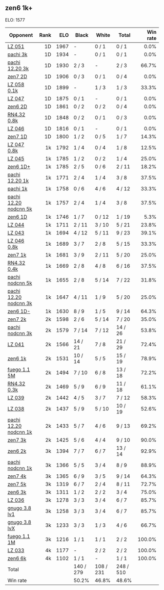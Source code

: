 ## zen6 1k+ ##

ELO: 1577

Opponent | Rank | ELO | Black | White | Total | Win rate
---------|-----:|----:|-------|-------|-------|-------:
[LZ 051](LZ%20051.md) | 1D | 1967 | - | 0 / 1 | 0 / 1 | 0.0%
[pachi 3k](pachi%203k.md) | 1D | 1934 | - | 0 / 1 | 0 / 1 | 0.0%
[pachi 12.20 3k](pachi%2012.20%203k.md) | 1D | 1930 | 2 / 3 | - | 2 / 3 | 66.7%
[zen7 2D](zen7%202D.md) | 1D | 1906 | 0 / 3 | 0 / 1 | 0 / 4 | 0.0%
[LZ 058 0.1k](LZ%20058%200.1k.md) | 1D | 1899 | - | 1 / 3 | 1 / 3 | 33.3%
[LZ 047](LZ%20047.md) | 1D | 1875 | 0 / 1 | - | 0 / 1 | 0.0%
[zen6 2D](zen6%202D.md) | 1D | 1861 | 0 / 2 | 0 / 2 | 0 / 4 | 0.0%
[RN4.32 0.8k](RN4.32%200.8k.md) | 1D | 1848 | 0 / 2 | 0 / 1 | 0 / 3 | 0.0%
[LZ 046](LZ%20046.md) | 1D | 1816 | 0 / 1 | - | 0 / 1 | 0.0%
[zen7 1D](zen7%201D.md) | 1D | 1800 | 1 / 2 | 0 / 5 | 1 / 7 | 14.3%
[LZ 047 0.8k](LZ%20047%200.8k.md) | 1k | 1792 | 1 / 4 | 0 / 4 | 1 / 8 | 12.5%
[LZ 045](LZ%20045.md) | 1k | 1785 | 1 / 2 | 0 / 2 | 1 / 4 | 25.0%
[zen6 1D+](zen6%201D+.md) | 1k | 1785 | 2 / 5 | 0 / 6 | 2 / 11 | 18.2%
[pachi 12.20 1k](pachi%2012.20%201k.md) | 1k | 1771 | 2 / 4 | 1 / 4 | 3 / 8 | 37.5%
[pachi 1k](pachi%201k.md) | 1k | 1758 | 0 / 6 | 4 / 6 | 4 / 12 | 33.3%
[pachi 12.20 nodcnn 5k](pachi%2012.20%20nodcnn%205k.md) | 1k | 1757 | 2 / 4 | 1 / 4 | 3 / 8 | 37.5%
[zen6 1D](zen6%201D.md) | 1k | 1746 | 1 / 7 | 0 / 12 | 1 / 19 | 5.3%
[LZ 044](LZ%20044.md) | 1k | 1711 | 2 / 11 | 3 / 10 | 5 / 21 | 23.8%
[LZ 043](LZ%20043.md) | 1k | 1694 | 4 / 12 | 5 / 11 | 9 / 23 | 39.1%
[LZ 046 0.8k](LZ%20046%200.8k.md) | 1k | 1689 | 3 / 7 | 2 / 8 | 5 / 15 | 33.3%
[zen7 1k](zen7%201k.md) | 1k | 1681 | 3 / 9 | 2 / 11 | 5 / 20 | 25.0%
[RN4.32 0.4k](RN4.32%200.4k.md) | 1k | 1669 | 2 / 8 | 4 / 8 | 6 / 16 | 37.5%
[pachi nodcnn 5k](pachi%20nodcnn%205k.md) | 1k | 1655 | 2 / 8 | 5 / 14 | 7 / 22 | 31.8%
[pachi 12.20 nodcnn 3k](pachi%2012.20%20nodcnn%203k.md) | 1k | 1647 | 4 / 11 | 1 / 9 | 5 / 20 | 25.0%
[zen6 1D-](zen6%201D-.md) | 1k | 1630 | 8 / 9 | 1 / 5 | 9 / 14 | 64.3%
[zen7 2k](zen7%202k.md) | 2k | 1598 | 2 / 6 | 5 / 14 | 7 / 20 | 35.0%
[pachi nodcnn 3k](pachi%20nodcnn%203k.md) | 2k | 1579 | 7 / 14 | 7 / 12 | 14 / 26 | 53.8%
[LZ 041](LZ%20041.md) | 2k | 1566 | 14 / 21 | 7 / 8 | 21 / 29 | 72.4%
[zen6 1k](zen6%201k.md) | 2k | 1531 | 10 / 14 | 5 / 5 | 15 / 19 | 78.9%
[fuego 1.1 5M](fuego%201.1%205M.md) | 2k | 1494 | 7 / 10 | 6 / 8 | 13 / 18 | 72.2%
[RN4.32 0.3k](RN4.32%200.3k.md) | 2k | 1469 | 5 / 9 | 6 / 9 | 11 / 18 | 61.1%
[LZ 039](LZ%20039.md) | 2k | 1442 | 4 / 5 | 3 / 7 | 7 / 12 | 58.3%
[LZ 038](LZ%20038.md) | 2k | 1437 | 5 / 9 | 5 / 10 | 10 / 19 | 52.6%
[pachi 12.20 nodcnn 1k](pachi%2012.20%20nodcnn%201k.md) | 2k | 1433 | 5 / 7 | 4 / 6 | 9 / 13 | 69.2%
[zen7 3k](zen7%203k.md) | 2k | 1425 | 5 / 6 | 4 / 4 | 9 / 10 | 90.0%
[zen6 2k](zen6%202k.md) | 3k | 1394 | 7 / 7 | 6 / 7 | 13 / 14 | 92.9%
[pachi nodcnn 1k](pachi%20nodcnn%201k.md) | 3k | 1366 | 5 / 5 | 3 / 4 | 8 / 9 | 88.9%
[zen7 4k](zen7%204k.md) | 3k | 1365 | 6 / 9 | 3 / 5 | 9 / 14 | 64.3%
[zen7 5k](zen7%205k.md) | 3k | 1319 | 6 / 7 | 2 / 4 | 8 / 11 | 72.7%
[zen6 3k](zen6%203k.md) | 3k | 1311 | 1 / 2 | 2 / 2 | 3 / 4 | 75.0%
[LZ 036](LZ%20036.md) | 3k | 1278 | 3 / 3 | 3 / 4 | 6 / 7 | 85.7%
[gnugo 3.8 lv1](gnugo%203.8%20lv1.md) | 3k | 1258 | 3 / 3 | 3 / 4 | 6 / 7 | 85.7%
[gnugo 3.8 lvX](gnugo%203.8%20lvX.md) | 3k | 1233 | 3 / 3 | 1 / 3 | 4 / 6 | 66.7%
[fuego 1.1 1M](fuego%201.1%201M.md) | 3k | 1216 | 1 / 1 | 1 / 1 | 2 / 2 | 100.0%
[LZ 033](LZ%20033.md) | 4k | 1177 | - | 2 / 2 | 2 / 2 | 100.0%
[zen6 6k](zen6%206k.md) | 4k | 1102 | 1 / 1 | - | 1 / 1 | 100.0%
Total | | | 140 / 279 | 108 / 231 | 248 / 510 | 
Win rate| | | 50.2% | 46.8% | 48.6% | 
